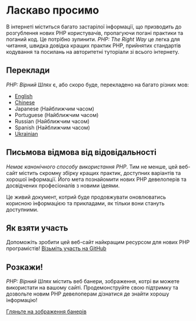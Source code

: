 # Ласкаво просимо

В інтернеті міститься багато застарілої інформації, що призводить до розгублення нових PHP користувачів, пропагуючи погані практики та поганий код. Це потрібно зупинити. _PHP: The Right Way_ це легка для читання, швидка довідка кращих практик PHP, прийнятих стандартів кодування та посилань на авторитетні туторіали зі всього інтернету.

## Переклади

_PHP: Вірний Шлях_ є, або скоро буде, перекладено на багато різних мов:

* [English](http://www.phptherightway.com)
* [Chinese](http://wulijun.github.com/php-the-right-way)
* Japanese (Найближчим часом)
* Portuguese (Найближчим часом)
* Russian (Найближчим часом)
* Spanish (Найближчим часом)
* [Ukrainian](http://iflista.github.com/php-the-right-way)

## Письмова відмова від відовідальності

_Немає канонічного способу використання PHP_. Тим не менше, цей веб-сайт містить скромну збірку кращих практик, доступних варіантів та хорошої інформації. Його мета познайомити нових PHP девелоперів та досвідчених професіоналів з новими ідеями.

Це живий документ, котрий буде продовжувати оновлюватись корисною інформацією та прикладами, як тільки вони стануть доступними.

## Як взяти участь

Допоможіть зробити цей веб-сайт найкращим ресурсом для нових PHP програмістів! [Візьміть участь на GitHub][1]

## Розкажи!

_PHP: Вірний Шлях_ містить веб банери, зображення, котрі ви можете використати на вашому сайті. Продемонструйте свою підтримку та дозвольте новим PHP девелоперам дізнатися де знайти хорошу інформацію!

[Гляньте на зображення банерів][2]

[1]: https://github.com/codeguy/php-the-right-way/tree/gh-pages
[2]: /banners.html
